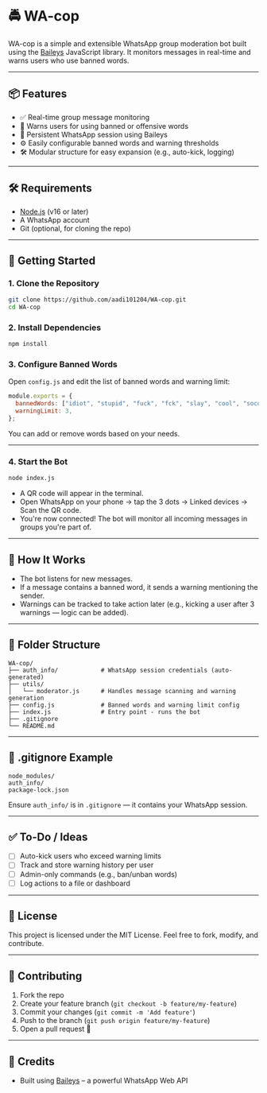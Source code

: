 # 🚔 WA-cop

WA-cop is a simple and extensible WhatsApp group moderation bot built using the [Baileys](https://github.com/WhiskeySockets/Baileys) JavaScript library. It monitors messages in real-time and warns users who use banned words.

---

## 📦 Features

- ✅ Real-time group message monitoring
- 🚫 Warns users for using banned or offensive words
- 🔄 Persistent WhatsApp session using Baileys
- ⚙️ Easily configurable banned words and warning thresholds
- 🛠️ Modular structure for easy expansion (e.g., auto-kick, logging)

---

## 🛠️ Requirements

- [Node.js](https://nodejs.org/) (v16 or later)
- A WhatsApp account
- Git (optional, for cloning the repo)

---

## 🚀 Getting Started

### 1. Clone the Repository

```bash
git clone https://github.com/aadi101204/WA-cop.git
cd WA-cop
````

### 2. Install Dependencies

```bash
npm install
```

### 3. Configure Banned Words

Open `config.js` and edit the list of banned words and warning limit:

```js
module.exports = {
  bannedWords: ["idiot", "stupid", "fuck", "fck", "slay", "cool", "socool"],
  warningLimit: 3,
};
```

You can add or remove words based on your needs.

---

### 4. Start the Bot

```bash
node index.js
```

* A QR code will appear in the terminal.
* Open WhatsApp on your phone → tap the 3 dots → Linked devices → Scan the QR code.
* You're now connected! The bot will monitor all incoming messages in groups you're part of.

---

## 🧠 How It Works

* The bot listens for new messages.
* If a message contains a banned word, it sends a warning mentioning the sender.
* Warnings can be tracked to take action later (e.g., kicking a user after 3 warnings — logic can be added).

---

## 📁 Folder Structure

```
WA-cop/
├── auth_info/            # WhatsApp session credentials (auto-generated)
├── utils/
│   └── moderator.js      # Handles message scanning and warning generation
├── config.js             # Banned words and warning limit config
├── index.js              # Entry point - runs the bot
├── .gitignore
└── README.md
```

---

## 🔐 .gitignore Example

```gitignore
node_modules/
auth_info/
package-lock.json
```

Ensure `auth_info/` is in `.gitignore` — it contains your WhatsApp session.

---

## ✅ To-Do / Ideas

* [ ] Auto-kick users who exceed warning limits
* [ ] Track and store warning history per user
* [ ] Admin-only commands (e.g., ban/unban words)
* [ ] Log actions to a file or dashboard

---

## 📃 License

This project is licensed under the MIT License.
Feel free to fork, modify, and contribute.

---

## 🤝 Contributing

1. Fork the repo
2. Create your feature branch (`git checkout -b feature/my-feature`)
3. Commit your changes (`git commit -m 'Add feature'`)
4. Push to the branch (`git push origin feature/my-feature`)
5. Open a pull request 🚀

---

## 🙏 Credits

* Built using [Baileys](https://github.com/WhiskeySockets/Baileys) – a powerful WhatsApp Web API
